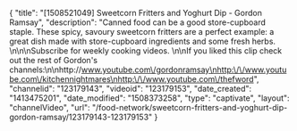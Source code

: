 {
    "title": "[1508521049] Sweetcorn Fritters and Yoghurt Dip - Gordon Ramsay",
    "description": "Canned food can be a good store-cupboard staple. These spicy, savoury sweetcorn fritters are a perfect example: a great dish made with store-cupboard ingredients and some fresh herbs. \n\n\nSubscribe for weekly cooking videos. \n\nIf you liked this clip check out the rest of Gordon's channels:\n\nhttp:\/\/www.youtube.com\/gordonramsay\nhttp:\/\/www.youtube.com\/kitchennightmares\nhttp:\/\/www.youtube.com\/thefword",
    "channelid": "123179143",
    "videoid": "123179153",
    "date_created": "1413475201",
    "date_modified": "1508373258",
    "type": "captivate",
    "layout": "channelVideo",
    "url": "\/food-network\/sweetcorn-fritters-and-yoghurt-dip-gordon-ramsay\/123179143-123179153"
}